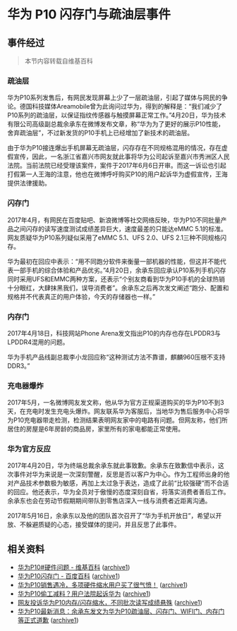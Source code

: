 # 华为 P10 闪存门与疏油层事件
## 事件经过
> 本节内容转载自维基百科
### 疏油层
华为P10系列发售后，有网民发现屏幕上少了一层疏油层，引起了媒体与网民的争论。德国科技媒体Areamobile曾为此询问过华为，得到的解释是：“我们减少了P10系列的疏油层，以保证指纹传感器与触摸屏幕正常工作。”4月20日，华为技术有限公司高级副总裁余承东在微博发布文章，称“华为为了更好的展示P10性能，舍弃疏油层”，不过新发货的P10手机上已经增加了新技术的疏油层。

由于华为P10接连爆出手机屏幕无疏油层，闪存存在不同规格混用的情况，存在虚假宣传，因此，一名浙江省嘉兴市网友就此事将华为公司起诉至嘉兴市秀洲区人民法院。当前法院已经受理该案件，案件于2017年6月6日开审。而这一诉讼也引起打假第一人王海的注意，他也在微博呼吁购买P10的用户起诉华为虚假宣传，王海提供法律援助。

### 闪存门
2017年4月，有网民在百度贴吧、新浪微博等社交网络反映，华为P10不同批量产品之间闪存的读写速度测试成绩差异巨大，速度最差的只能达eMMC 5.1的标准。网友质疑华为P10系列疑似采用了eMMC 5.1、UFS 2.0、UFS 2.1三种不同规格闪存。

华为最初在回应中表示：“用不同跑分软件来衡量一部机器的性能，但这并不能代表一部手机的综合体验和产品优劣。”4月20日，余承东回应承认P10系列手机闪存同时采用UFS和EMMC两种方案，还表示“个别友商看到华为P10手机的全球热销十分眼红，大肆抹黑我们，误导消费者”。余承东之后再次发文阐述“跑分、配置和规格并不代表真正的用户体验，今天的存储器也一样。”

### 内存门
2017年4月18日，科技网站Phone Arena发文指出P10的内存也存在LPDDR3与LPDDR4混用的问题。

华为手机产品线副总裁李小龙回应称“这种测试方法不靠谱，麒麟960压根不支持DDR3。”

### 充电器爆炸
2017年5月，一名微博网友发文称，他从华为官方正规渠道购买的华为P10不到3天，在充电时发生充电头爆炸。网友联系华为客服后，当地华为售后服务中心将华为P10充电器带走检测，检测结果表明网友家中的电路有问题。但网友称，他们所居住的房屋是6年房龄的商品房，家里所有的家电都能正常使用。

### 华为官方反应
2017年4月20日，华为终端总裁余承东就此事致歉。余承东在致歉信中表示，这次事件对华为来说是一次深刻警醒，反思是否以客户为中心。作为工程师出身的他对产品技术参数极为敏感，再加上太过急于表达，造成了此前“比较强硬”而不合适的回应。他还表示，华为全员对于傲慢的态度深刻自省，将落实消费者善后工作。余承东也会在劳动节假期期间带队到零售店深入一线与消费者近距离沟通。

2017年5月16日，余承东以及他的团队首次召开了“华为手机开放日”，希望以开放、不躲避质疑的心态，接受媒体的提问，并且反思了此事件。

## 相关资料
- [华为P10#硬件问题 - 维基百科](https://zh.wikipedia.org/wiki/%E5%8D%8E%E4%B8%BAP10#%E7%A1%AC%E4%BB%B6%E9%97%AE%E9%A2%98) ([archive1](https://web.archive.org/web/20191202115123/https://zh.wikipedia.org/wiki/%E5%8D%8E%E4%B8%BAP10))
- [华为P10闪存门 - 百度百科](https://baike.baidu.com/item/%E5%8D%8E%E4%B8%BAP10%E9%97%AA%E5%AD%98%E9%97%A8/20723765) ([archive1](https://web.archive.org/web/20191202115142/https://baike.baidu.com/item/%E5%8D%8E%E4%B8%BAP10%E9%97%AA%E5%AD%98%E9%97%A8/20723765))
- [华为P10销售遇冷，多项硬件缩水用户买了很气愤！](http://www.sohu.com/a/134323028_664847) ([archive1](https://web.archive.org/web/20191202115223/http://www.sohu.com/a/134323028_664847))
- [华为P10偷工减料？用户法院起诉华为](http://www.sohu.com/a/138654038_162764) ([archive1](https://web.archive.org/web/20191202115342/http://www.sohu.com/a/138654038_162764))
- [网友投诉华为P10内存/闪存缩水，不同批次读写成绩悬殊](https://www.ithome.com/html/android/304739.htm)  ([archive1](https://web.archive.org/web/20191202115414/https://www.ithome.com/html/android/304739.htm))
- [华为P10最新消息：余承东发文为华为P10疏油层、闪存门、WIFI门、内存门等正式道歉](http://www.elecfans.com/3g/news/20170427511870.html) ([archive1](https://web.archive.org/web/20191202115431/http://www.elecfans.com/3g/news/20170427511870.html))
